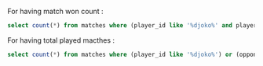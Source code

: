 For having match won count : 
``` sql
select count(*) from matches where (player_id like '%djoko%' and player_victory is 't') or (opponent_id like '%djoko%' and player_victory is 'f');
```

For having total played macthes : 
```sql
select count(*) from matches where (player_id like '%djoko%') or (opponent_id like '%djoko%');
```